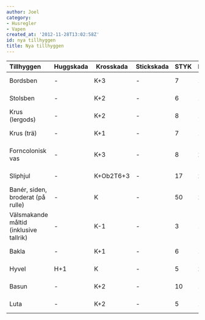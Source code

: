 ```yaml
---
author: Joel
category:
- Husregler
- Vapen
created_at: '2012-11-28T13:02:58Z'
id: nya tillhyggen
title: Nya tillhyggen
---
```

| Tillhyggen                             | Huggskada | Krosskada | Stickskada | STYK | Fattn | BRYT | SI  | Längd  | Vikt     | Pris          |
|:---------------------------------------|-----------|-----------|------------|------|-------|------|-----|--------|----------|---------------|
| Bordsben                               | \-        | K+3       | \-         | 7    | 1H    | 6    | 2/2 | 70 cm  | 0.8 kg   | 12 koppar     |
| Stolsben                               | \-        | K+2       | \-         | 6    | 1H    | 5    | 2/2 | 50 cm  | 0,7 kg   | 10 koppar     |
| Krus (lergods)                         | \-        | K+2       | \-         | 8    | 1H    | 2    | 1/1 | 20 cm  | 0.8 kg   | 2 silver      |
| Krus (trä)                             | \-        | K+1       | \-         | 7    | 1H    | 4    | 1/1 | 20 cm  | 0.2 kg   | 1 silver      |
| Forncolonisk vas                       | \-        | K+3       | \-         | 8    | 2H    | 1    | 2/1 | 80 cm  | 3 kg     | 12 000 silver |
| Sliphjul                               | \-        | K+Ob2T6+3 | \-         | 17   | 2H    | 20   | 1/1 | 95 cm  | 20 kg    | 100 silver    |
| Banér, siden, broderat (på rulle)      | \-        | K         | \-         | 50   | 2H    | 15   | 1/1 | 100 cm | 225 kg   | 225 silver    |
| Välsmakande måltid (inklusive tallrik) | \-        | K-1       | \-         | 3    | 1H    | 2    | 1/1 | 30 cm  | 0.5 kg   | 5 silver      |
| Bakla                                  | \-        | K+1       | \-         | 6    | 1H    | 16   | 1/1 | 30 cm  | 0.454 kg | 68 silver     |
| Hyvel                                  | H+1       | K         | \-         | 5    | 2H    | 6    | 1/1 | 45 cm  | 1,5 kg   | 50 silver     |
| Basun                                  | \-        | K+2       | \-         | 10   | 1H    | 6    | 1/2 | 82 cm  | 1.5 kg   | 50 silver     |
| Luta                                   | \-        | K+2       | \-         | 5    | 1H    | 4    | 1/1 | 70 cm  | 1.2 kg   | 100 silver    |